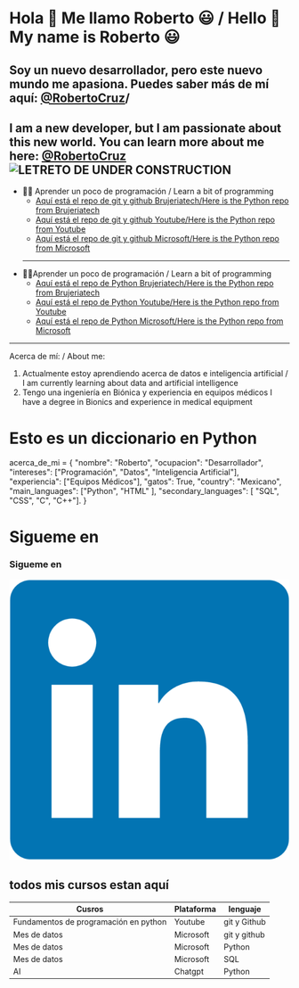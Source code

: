 # Hola 👋 Me llamo Roberto :smiley:  / Hello 👋 My name is Roberto :smiley:
## Soy un nuevo desarrollador, pero este nuevo mundo me apasiona. Puedes saber más de mí aquí: [@RobertoCruz](https://www.linkedin.com/in/roberto-cruz-guerrero-605b10188/)/
I am a new developer, but I am passionate about this new world. You can learn more about me here: [@RobertoCruz](https://www.linkedin.com/in/roberto-cruz-guerrero-605b10188/)
![LETRETO DE UNDER CONSTRUCTION](https://static.vecteezy.com/system/resources/previews/001/214/905/original/under-construction-sign-with-hat-on-traffic-cone-vector.jpg)
--------------------

- :man_technologist: Aprender un poco de programación / Learn a bit of programming
    - [Aquí está el repo de git y github Brujeriatech/Here is the Python repo from Brujeriatech]()
    - [Aquí está el repo de git y github Youtube/Here is the Python repo from Youtube]()
    - [Aquí está el repo de git y github Microsoft/Here is the Python repo from Microsoft]()
    ------------------------
- :man_scientist:Aprender un poco de programación / Learn a bit of programming 
    - [Aquí está el repo de Python Brujeriatech/Here is the Python repo from Brujeriatech]()
    - [Aquí está el repo de Python Youtube/Here is the Python repo from Youtube]()
    - [Aquí está el repo de Python Microsoft/Here is the Python repo from Microsoft]()
---------
Acerca de mí: / About me: 
1. Actualmente estoy aprendiendo acerca de datos e inteligencia artificial / I am currently learning about data and artificial intelligence
2. Tengo una ingeniería en Biónica y experiencia en equipos médicos   I have a degree in Bionics and experience in medical equipment


 # Esto es un diccionario en Python
acerca_de_mi = {
    "nombre": "Roberto",
    "ocupacion": "Desarrollador",
    "intereses": ["Programación", "Datos", "Inteligencia Artificial"],
    "experiencia": ["Equipos Médicos"],
    "gatos": True,
    "country": "Mexicano",
    "main_languages": ["Python", "HTML" ],
    "secondary_languages": [ "SQL", "CSS", "C", "C++"].
}


 # Sigueme en
### Sigueme en
[![TEXTO ALTERNATIVO](/linkedin-logo.png)]((https://www.linkedin.com/in/roberto-cruz-guerrero-605b10188/))

## todos mis cursos estan aquí
|Cusros |Plataforma | lenguaje|
|-------|-----------|---------|
Fundamentos de programación en python|Youtube|git y Github|
|Mes de datos|Microsoft | git y github|
|Mes de datos|Microsoft|Python|
|Mes de datos|Microsoft|SQL|
|AI|Chatgpt|Python|
